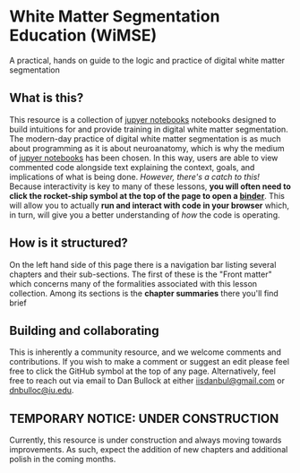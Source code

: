 # White Matter Segmentation Education (WiMSE)

A practical, hands on guide to the logic and practice of digital white matter segmentation

## What is this?

This resource is a collection of [jupyer notebooks](https://jupyter.org/) notebooks designed to build intuitions for and provide training in digital white matter segmentation.  The modern-day practice of digital white matter segmentation is as much about programming as it is about neuroanatomy, which is why the medium of [jupyer notebooks](https://jupyter.org/) has been chosen.  In this way, users are able to view commented code alongside text explaining the context, goals, and implications of what is being done.  *However, there's a catch to this!*  Because interactivity is key to many of these lessons, **you will often need to click the rocket-ship symbol at the top of the page to open a [binder](https://mybinder.org/)**.  This will allow you to actually **run and interact with code in your browser** which, in turn, will give you a better understanding of *how* the code is operating.

## How is it structured?

On the left hand side of this page there is a navigation bar listing several chapters and their sub-sections.  The first of these is the "Front matter" which concerns many of the formalities associated with this lesson collection.  Among its sections is the **chapter summaries** there you'll find brief 

## Building and collaborating 

This is inherently a community resource, and we welcome comments and contributions.  If you wish to make a comment or suggest an edit please feel free to click the GitHub symbol at the top of any page.  Alternatively, feel free to reach out via email to Dan Bullock at either [iisdanbul@gmail.com](iisdanbul@gmail.com) or [dnbulloc@iu.edu](dnbulloc@iu.edu).

## TEMPORARY NOTICE:  UNDER CONSTRUCTION

Currently, this resource is under construction and always moving towards improvements.  As such, expect the addition of new chapters and additional polish in the coming months.

```python

```
